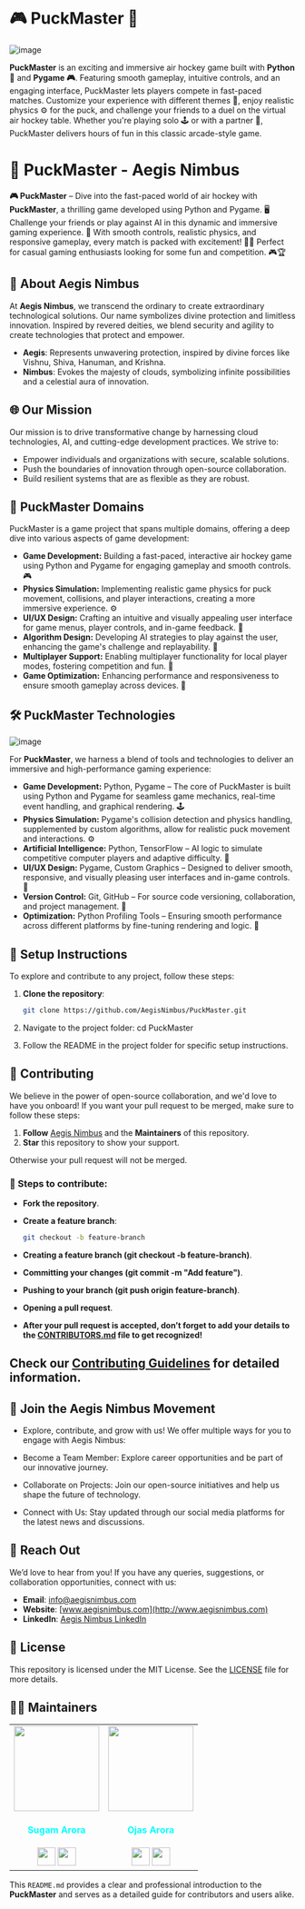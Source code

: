  # 🎮 PuckMaster 🏒

![image](https://github.com/user-attachments/assets/eac37dc5-fae3-4e96-9704-c32ebcdb43c7)

**PuckMaster** is an exciting and immersive air hockey game built with **Python 🐍** and **Pygame 🎮**. Featuring smooth gameplay, intuitive controls, and an engaging interface, PuckMaster lets players compete in fast-paced matches. Customize your experience with different themes 🎨, enjoy realistic physics ⚙️ for the puck, and challenge your friends to a duel on the virtual air hockey table. Whether you're playing solo 🕹️ or with a partner 🤝, PuckMaster delivers hours of fun in this classic arcade-style game.


# 🌟 PuckMaster - Aegis Nimbus

**🎮 PuckMaster** – Dive into the fast-paced world of air hockey with **PuckMaster**, a thrilling game developed using Python and Pygame. 🖥️ Challenge your friends or play against AI in this dynamic and immersive gaming experience. 🚀 With smooth controls, realistic physics, and responsive gameplay, every match is packed with excitement! 🏒✨ Perfect for casual gaming enthusiasts looking for some fun and competition. 🎮🏆

## 🚀 About Aegis Nimbus

At **Aegis Nimbus**, we transcend the ordinary to create extraordinary technological solutions. Our name symbolizes divine protection and limitless innovation. Inspired by revered deities, we blend security and agility to create technologies that protect and empower. 

- **Aegis**: Represents unwavering protection, inspired by divine forces like Vishnu, Shiva, Hanuman, and Krishna.
- **Nimbus**: Evokes the majesty of clouds, symbolizing infinite possibilities and a celestial aura of innovation.

## 🌐 Our Mission

Our mission is to drive transformative change by harnessing cloud technologies, AI, and cutting-edge development practices. We strive to:

- Empower individuals and organizations with secure, scalable solutions.
- Push the boundaries of innovation through open-source collaboration.
- Build resilient systems that are as flexible as they are robust.

## 🎯 PuckMaster Domains

PuckMaster is a game project that spans multiple domains, offering a deep dive into various aspects of game development:

- **Game Development:** Building a fast-paced, interactive air hockey game using Python and Pygame for engaging gameplay and smooth controls. 🎮
- **Physics Simulation:** Implementing realistic game physics for puck movement, collisions, and player interactions, creating a more immersive experience. ⚙️
- **UI/UX Design:** Crafting an intuitive and visually appealing user interface for game menus, player controls, and in-game feedback. 🎨
- **Algorithm Design:** Developing AI strategies to play against the user, enhancing the game's challenge and replayability. 🧠
- **Multiplayer Support:** Enabling multiplayer functionality for local player modes, fostering competition and fun. 🏓
- **Game Optimization:** Enhancing performance and responsiveness to ensure smooth gameplay across devices. 🚀

## 🛠️ PuckMaster Technologies

![image](https://github.com/user-attachments/assets/ba7b3822-edac-457d-9015-9dc4737d20ce)

For **PuckMaster**, we harness a blend of tools and technologies to deliver an immersive and high-performance gaming experience:

- **Game Development:** Python, Pygame – The core of PuckMaster is built using Python and Pygame for seamless game mechanics, real-time event handling, and graphical rendering. 🕹️
- **Physics Simulation:** Pygame's collision detection and physics handling, supplemented by custom algorithms, allow for realistic puck movement and interactions. ⚙️
- **Artificial Intelligence:** Python, TensorFlow – AI logic to simulate competitive computer players and adaptive difficulty. 🧠
- **UI/UX Design:** Pygame, Custom Graphics – Designed to deliver smooth, responsive, and visually pleasing user interfaces and in-game controls. 🎨
- **Version Control:** Git, GitHub – For source code versioning, collaboration, and project management. 🔧
- **Optimization:** Python Profiling Tools – Ensuring smooth performance across different platforms by fine-tuning rendering and logic. 🚀


## 📂 Setup Instructions

To explore and contribute to any project, follow these steps:

1. **Clone the repository**:
   ```bash
   git clone https://github.com/AegisNimbus/PuckMaster.git

2. Navigate to the project folder:
cd PuckMaster

3. Follow the README in the project folder for specific setup instructions.

## 🤝 Contributing

We believe in the power of open-source collaboration, and we'd love to have you onboard! If you want your pull request to be merged, make sure to follow these steps:

1. **Follow** [Aegis Nimbus](https://github.com/AegisNimbus) and the **Maintainers** of this repository.
2. **Star** this repository to show your support.

Otherwise your pull request will not be merged.

### 📂 Steps to contribute:


- **Fork the repository**.
- **Create a feature branch**:
  ```bash
  git checkout -b feature-branch


- **Creating a feature branch (git checkout -b feature-branch)**.

- **Committing your changes (git commit -m "Add feature")**.

- **Pushing to your branch (git push origin feature-branch)**.

- **Opening a pull request**.

- **After your pull request is accepted, don’t forget to add your details to the [CONTRIBUTORS.md](https://github.com/AegisNimbus/PuckMaster/blob/main/CONTRIBUTORS.md) file to get recognized!**

## Check our [Contributing Guidelines](https://github.com/AegisNimbus/PuckMaster/blob/main/CONTRIBUTING.md) for detailed information.

## 🌟 Join the Aegis Nimbus Movement
- Explore, contribute, and grow with us! We offer multiple ways for you to engage with Aegis Nimbus:

- Become a Team Member: Explore career opportunities and be part of our innovative journey.

- Collaborate on Projects: Join our open-source initiatives and help us shape the future of technology.

- Connect with Us: Stay updated through our social media platforms for the latest news and discussions.

## 📧 Reach Out
We’d love to hear from you! If you have any queries, suggestions, or collaboration opportunities, connect with us:

- **Email**: [info@aegisnimbus.com](mailto:info@aegisnimbus.com)
- **Website**: [www.aegisnimbus.com](http://www.aegisnimbus.com)
- **LinkedIn**: [Aegis Nimbus LinkedIn](https://www.linkedin.com/company/aegis-nimbus)

## 📜 License

This repository is licensed under the MIT License. See the [LICENSE](https://github.com/AegisNimbus/PuckMaster/blob/main/LICENSE) file for more details.

## 🧑‍💼 Maintainers

<div>
<table>
<tr>
<td align="center"><a href="https://github.com/SUGAM-ARORA"><img src="https://github.com/SUGAM-ARORA/UniCollab/assets/96546088/09d60ee5-8215-4327-808f-4edf119370b6" width=150px height=150px /></a></br> <h4 style="color:cyan;">Sugam Arora</h4>
 <a href="https://www.linkedin.com/in/sugamarora23/"><img src="https://img.icons8.com/fluency/2x/linkedin.png" width="32px" height="32px"></img></a>
 <a href="https://github.com/SUGAM-ARORA"><img src="https://img.icons8.com/fluency/2x/github.png" width="32px" height="32px"></img></a>

   </td>
<td align="center"><https://github.com/Ojas-Arora"><img src="https://media.licdn.com/dms/image/v2/D5603AQHAGGXI5WsHOg/profile-displayphoto-shrink_800_800/profile-displayphoto-shrink_800_800/0/1711454252747?e=1732752000&v=beta&t=KWkUFELnkbvvqTDO4kbo8ebe6jJ6z2F42WcKDbCD6dI" width=150px height=150px /></a></br> <h4 style="color:cyan;">Ojas Arora</h4>
 <a href="https://www.linkedin.com/in/ojasarora14/"><img src="https://img.icons8.com/fluency/2x/linkedin.png" width="32px" height="32px"></img></a>
 <a href="https://github.com/Ojas-Arora"><img src="https://img.icons8.com/fluency/2x/github.png" width="32px" height="32px"></img></a>
   </td>
</tr>

</table>

</div>


This `README.md` provides a clear and professional introduction to the **PuckMaster**  and serves as a detailed guide for contributors and users alike.


